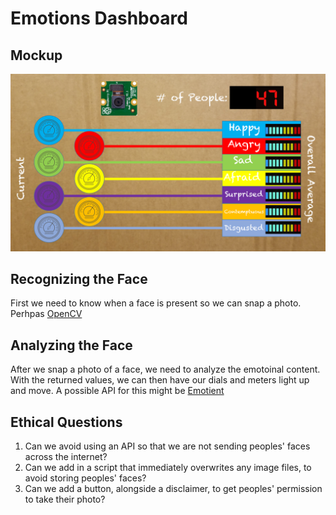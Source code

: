 # Emotions Dashboard

## Mockup
![edb mockup](https://github.com/milesccoleman/emotionsdashboard/blob/master/Presentation1.png?raw=true "Emotions Dashboard Mockup")

## Recognizing the Face
First we need to know when a face is present so we can snap a photo. Perhpas [OpenCV]("https://www.pyimagesearch.com/2018/06/25/raspberry-pi-face-recognition/")

## Analyzing the Face
After we snap a photo of a face, we need to analyze the emotoinal content. With the returned values, we can then have our dials and meters light up and move. A possible API for this might be [Emotient]("https://imotions.com/api/")

## Ethical Questions
1. Can we avoid using an API so that we are not sending peoples' faces across the internet? 
2. Can we add in a script that immediately overwrites any image files, to avoid storing peoples' faces? 
3. Can we add a button, alongside a disclaimer, to get peoples' permission to take their photo? 
 
